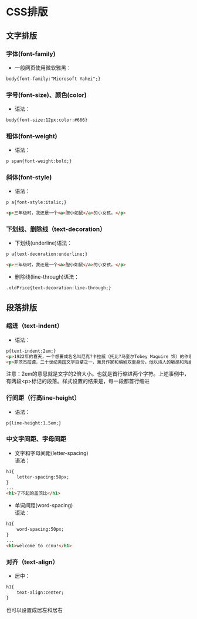 # CSS排版

## 文字排版
### 字体(font-family)
* 一般网页使用微软雅黑：
```html
body{font-family:"Microsoft Yahei";}
```

### 字号(font-size)、颜色(color)
* 语法：
```html
body{font-size:12px;color:#666}
```

### 粗体(font-weight)
* 语法：
```html
p span{font-weight:bold;}
```

### 斜体(font-style)
* 语法：
```html
p a{font-style:italic;}

<p>三年级时，我还是一个<a>胆小如鼠</a>的小女孩。</p>
```

### 下划线、删除线（text-decoration）
* 下划线(underline)语法：
```html
p a{text-decoration:underline;}

<p>三年级时，我还是一个<a>胆小如鼠</a>的小女孩。</p>
```
* 删除线(line-through)语法：
```html
.oldPrice{text-decoration:line-through;}
```


## 段落排版
### 缩进（text-indent）
* 语法：
```html
p{text-indent:2em;}
<p>1922年的春天，一个想要成名名叫尼克?卡拉威（托比?马奎尔Tobey Maguire 饰）的作家，离开了美国中西部，来到了纽约。那是一个道德感渐失，爵士乐流行，走私为王，股票飞涨的时代。为了追寻他的美国梦，他搬入纽约附近一海湾居住。</p>    
<p>菲茨杰拉德，二十世纪美国文学巨擘之一，兼具作家和编剧双重身份。他以诗人的敏感和戏剧家的想象为"爵士乐时代"吟唱华丽挽歌，其诗人和梦想家的气质亦为那个奢靡年代的不二注解。</p>
```
注意：2em的意思就是文字的2倍大小。也就是首行缩进两个字符。上述事例中，有两段&#60;p&#62;标记的段落。样式设置的结果是，每一段都首行缩进

### 行间距（行高line-height）
* 语法：
```html
p{line-height:1.5em;}
```

### 中文字间距、字母间距
* 文字和字母间距(letter-spacing)  
语法：
```html
h1{
    letter-spacing:50px;
}
...
<h1>了不起的盖茨比</h1>
```
* 单词间距(word-spacing)  
语法：
```html
h1{
    word-spacing:50px;
}
...
<h1>welcome to ccnu!</h1>
```

### 对齐（text-align）
* 居中：
```html
h1{
    text-align:center;
}
```
也可以设置成居左和居右